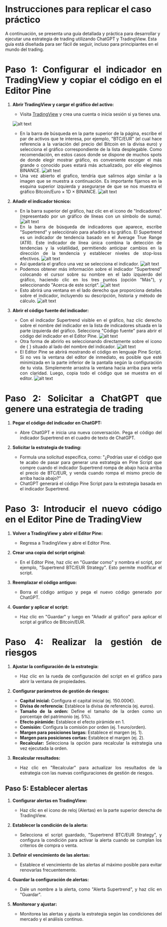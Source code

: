 # Instrucciones para replicar el caso práctico

A continuación, se presenta una guía detallada y práctica para desarrollar y ejecutar una estrategia de trading utilizando ChatGPT y TradingView. Esta guía está diseñada para ser fácil de seguir, incluso para principiantes en el mundo del trading.

<div align="justify">
   
# Paso 1: Configurar el indicador en TradingView y copiar el código en el Editor Pine
   
1. **Abrir TradingView y cargar el gráfico del activo:**
   
   - Visita [TradingView](https://www.tradingview.com) y crea una cuenta o inicia sesión si ya tienes una.
   
   ![alt text](https://github.com/franmandres/GPT-for-trading-analysis/blob/main/images/instructionscaptures/Capture1.png "Capture1")
   
   - En la barra de búsqueda en la parte superior de la página, escribe el par de activos que te interesa, por ejemplo, "BTC/EUR" (el cual hace referencia a la variación del precio del Bitcoin en la divisa euro) y selecciona el gráfico correspondiente de la lista desplegable. Como recomendación, en estos casos donde se dispone de muchos spots de donde elegir mostrar gráfico, es conveniente escoger el más grande o conocido pues estará más actualizado, por ello elegimos BINANCE.
   ![alt text](https://github.com/franmandres/GPT-for-trading-analysis/blob/main/images/instructionscaptures/Capture2.png "Capture2")
   - Una vez abierto el grafico, tendría que salirnos algo similar a la imagen que se muestra a continuación. Es importante fijarnos en la esquina superior izquierda y asegurarse de que se nos muestra el gráfico Bitcoin/Euro × 1D × BINANCE.
   ![alt text](https://github.com/franmandres/GPT-for-trading-analysis/blob/main/images/instructionscaptures/Capture3.png "Capture3")   

3. **Añadir el indicador técnico:**
   
   - En la barra superior del gráfico, haz clic en el icono de "Indicadores" (representado por un gráfico de líneas con un símbolo de suma).
   ![alt text](https://github.com/franmandres/GPT-for-trading-analysis/blob/main/images/instructionscaptures/Capture4.png "Capture4")  
   - En la barra de búsqueda de indicadores que aparece, escribe "Supertrend" y selecciónalo para añadirlo a tu gráfico. El Supertrend es un indicador de tendencia basado en el Average True Range (ATR). Este indicador de línea única combina la detección de tendencias y la volatilidad, permitiendo anticipar cambios en la dirección de la tendencia y establecer niveles de stop-loss efectivos.
   ![alt text](https://github.com/franmandres/GPT-for-trading-analysis/blob/main/images/instructionscaptures/Capture5.png "Capture5") 
   - Así quedaría el grafico una vez se selecciona el indicador.
   ![alt text](https://github.com/franmandres/GPT-for-trading-analysis/blob/main/images/instructionscaptures/Capture6.png "Capture6")
   - Podemos obtener más información sobre el indicador "Supertrend" colocando el cursor sobre su nombre en el lado izquierdo del gráfico, haciendo clic en los tres puntos (opción "Más"), y seleccionando "Acerca de este script".
   ![alt text](https://github.com/franmandres/GPT-for-trading-analysis/blob/main/images/instructionscaptures/Capture7.png "Capture7")
   - Esto abrirá una ventana en el lado derecho que proporciona detalles sobre el indicador, incluyendo su descripción, historia y método de cálculo.
   ![alt text](https://github.com/franmandres/GPT-for-trading-analysis/blob/main/images/instructionscaptures/Capture8.png "Capture8")

4. **Abrir el código fuente del indicador:**
   
   - Con el indicador Supertrend visible en el gráfico, haz clic derecho sobre el nombre del indicador en la lista de indicadores situada en la parte izquierda del gráfico. Selecciona "Código fuente" para abrir el código del indicador en el Editor Pine.
   ![alt text](https://github.com/franmandres/GPT-for-trading-analysis/blob/main/images/instructionscaptures/Capture9.png "Capture9")
   - Otra forma de abrirlo es seleccionando directamente sobre el icono de { } situado al lado del nombre del indicador.
   ![alt text](https://github.com/franmandres/GPT-for-trading-analysis/blob/main/images/instructionscaptures/Capture10.png "Capture10")
   - El Editor Pine se abrirá mostrando el código en lenguaje Pine Script. Si no ves la ventana del editor de inmediato, es posible que esté minimizada en la parte inferior de la pantalla según la configuración de tu vista. Simplemente arrastra la ventana hacia arriba para verla con claridad. Luego, copia todo el código que se muestra en el editor.
   ![alt text](https://github.com/franmandres/GPT-for-trading-analysis/blob/main/images/instructionscaptures/Capture11.png "Capture11")

# Paso 2: Solicitar a ChatGPT que genere una estrategia de trading

1. **Pegar el código del indicador en ChatGPT:**
   
   - Abre ChatGPT e inicia una nueva conversación. Pega el código del indicador Supertrend en el cuadro de texto de ChatGPT.

3. **Solicitar la estrategia de trading:**
   
   - Formula una solicitud específica, como: "¿Podrías usar el código que te acabo de pasar para generar una estrategia en Pine Script que compre cuando el indicador Supertrend rompa de abajo hacia arriba el precio de BTC/EUR, y venda cuando rompa el mismo precio de arriba hacia abajo?"
   - ChatGPT generará el código Pine Script para la estrategia basada en el indicador Supertrend.

# Paso 3: Introducir el nuevo código en el Editor Pine de TradingView

1. **Volver a TradingView y abrir el Editor Pine:**
   
   - Regresa a TradingView y abre el Editor Pine.

3. **Crear una copia del script original:**
   
   - En el Editor Pine, haz clic en "Guardar como" y nombra el script, por ejemplo, "Supertrend BTC/EUR Strategy". Esto permite modificar el script.

5. **Reemplazar el código antiguo:**
   
   - Borra el código antiguo y pega el nuevo código generado por ChatGPT.

7. **Guardar y aplicar el script:**
   
   - Haz clic en "Guardar" y luego en "Añadir al gráfico" para aplicar el script al gráfico de Bitcoin/EUR.

# Paso 4: Realizar la gestión de riesgos

1. **Ajustar la configuración de la estrategia:**

   - Haz clic en la rueda de configuración del script en el gráfico para abrir la ventana de propiedades.

2. **Configurar parámetros de gestión de riesgos:**

   - **Capital inicial:** Configura el capital inicial (ej. 150.000€).
   - **Divisa de referencia:** Establece la divisa de referencia (ej. euros).
   - **Tamaño de la orden:** Define el tamaño de la orden como un porcentaje del patrimonio (ej. 5%).
   - **Efecto pirámide:** Establece el efecto pirámide en 1.
   - **Comisión:** Configura la comisión por orden (ej. 1 euro/orden).
   - **Margen para posiciones largas:** Establece el margen (ej. 1).
   - **Margen para posiciones cortas:** Establece el margen (ej. 2).
   - **Recalcular:** Selecciona la opción para recalcular la estrategia una vez ejecutada la orden.

3. **Recalcular resultados:**

   - Haz clic en "Recalcular" para actualizar los resultados de la estrategia con las nuevas configuraciones de gestión de riesgos.

## Paso 5: Establecer alertas

1. **Configurar alertas en TradingView:**

   - Haz clic en el icono de reloj (Alertas) en la parte superior derecha de TradingView.

2. **Establecer la condición de la alerta:**

   - Selecciona el script guardado, "Supertrend BTC/EUR Strategy", y configura la condición para activar la alerta cuando se cumplan los criterios de compra o venta.

3. **Definir el vencimiento de las alertas:**

   - Establece el vencimiento de las alertas al máximo posible para evitar renovarlas frecuentemente.

4. **Guardar la configuración de alertas:**

   - Dale un nombre a la alerta, como "Alerta Supertrend", y haz clic en "Guardar".

5. **Monitorear y ajustar:**

   - Monitorea las alertas y ajusta la estrategia según las condiciones del mercado y el análisis continuo.
